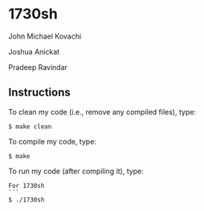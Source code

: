 # 1730sh

John Michael Kovachi

Joshua Anickat

Pradeep Ravindar

## Instructions

To clean my code (i.e., remove any compiled files), type:

```
$ make clean
```

To compile my code, type:

```
$ make
```

To run my code (after compiling it), type:

	For 1730sh
	```
	$ ./1730sh
	

 
